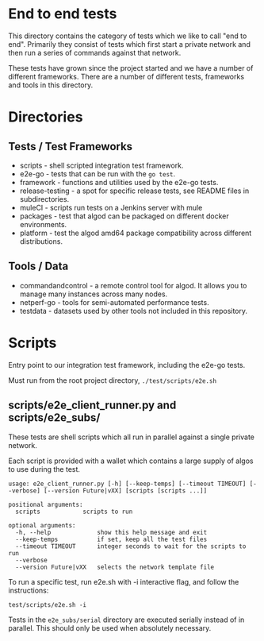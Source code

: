 # End to end tests

This directory contains the category of tests which we like to call "end to end". Primarily they consist of tests which first start a private network and then run a series of commands against that network.

These tests have grown since the project started and we have a number of different frameworks. There are a number of different tests, frameworks and tools in this directory.


# Directories
## Tests / Test Frameworks

* scripts - shell scripted integration test framework.
* e2e-go - tests that can be run with the `go test`.
* framework - functions and utilities used by the e2e-go tests.
* release-testing - a spot for specific release tests, see README files in subdirectories.
* muleCI - scripts run tests on a Jenkins server with mule
* packages - test that algod can be packaged on different docker environments.
* platform - test the algod amd64 package compatibility across different distributions.

## Tools / Data
* commandandcontrol - a remote control tool for algod. It allows you to manage many instances across many nodes.
* netperf-go - tools for semi-automated performance tests.
* testdata - datasets used by other tools not included in this repository.

# Scripts

Entry point to our integration test framework, including the e2e-go tests.

Must run from the root project directory, `./test/scripts/e2e.sh`

## scripts/e2e_client_runner.py and scripts/e2e_subs/

These tests are shell scripts which all run in parallel against a single private network.

Each script is provided with a wallet which contains a large supply of algos to use during the test.
```
usage: e2e_client_runner.py [-h] [--keep-temps] [--timeout TIMEOUT] [--verbose] [--version Future|vXX] [scripts [scripts ...]]

positional arguments:
  scripts            scripts to run

optional arguments:
  -h, --help             show this help message and exit
  --keep-temps           if set, keep all the test files
  --timeout TIMEOUT      integer seconds to wait for the scripts to run
  --verbose
  --version Future|vXX   selects the network template file
```

To run a specific test, run e2e.sh with -i interactive flag, and follow the instructions:
```
test/scripts/e2e.sh -i
```

Tests in the `e2e_subs/serial` directory are executed serially instead of in parallel. This should only be used when absolutely necessary.
